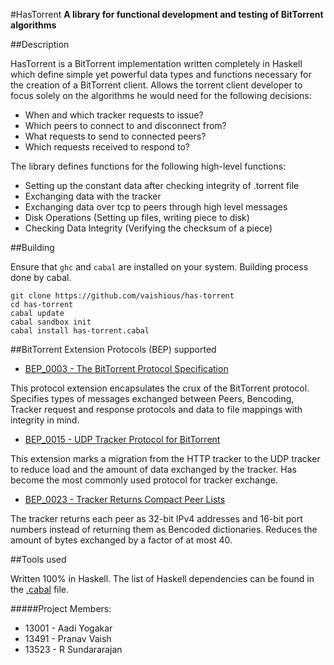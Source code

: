 #HasTorrent 
**A library for functional development and testing of BitTorrent algorithms**

##Description

HasTorrent is a BitTorrent implementation written completely in Haskell which define simple yet powerful data types and functions necessary for the creation of a BitTorrent client. Allows the torrent client developer to focus solely on the algorithms he would need for the following decisions:
* When and which tracker requests to issue?
* Which peers to connect to and disconnect from?
* What requests to send to connected peers?
* Which requests received to respond to?

The library defines functions for the following high-level functions:
* Setting up the constant data after checking integrity of .torrent file
* Exchanging data with the tracker
* Exchanging data over tcp to peers through high level messages
* Disk Operations (Setting up files, writing piece to disk)
* Checking Data Integrity (Verifying the checksum of a piece)

##Building

Ensure that `ghc` and `cabal` are installed on your system. Building process done by cabal.

    git clone https://github.com/vaishious/has-torrent
    cd has-torrent
	cabal update
    cabal sandbox init
    cabal install has-torrent.cabal

##BitTorrent Extension Protocols (BEP) supported

* [BEP_0003 - The BitTorrent Protocol Specification](http://www.bittorrent.org/beps/bep_0003.html)

This protocol extension encapsulates the crux of the BitTorrent protocol.
Specifies types of messages exchanged between Peers, Bencoding, Tracker request and response protocols and data to file mappings with integrity in mind.
	
* [BEP_0015 - UDP Tracker Protocol for BitTorrent](http://www.bittorrent.org/beps/bep_0015.html)

This extension marks a migration from the HTTP tracker to the UDP tracker to reduce load and the amount of data exchanged by the tracker.
Has become the most commonly used protocol for tracker exchange.

* [BEP_0023 - Tracker Returns Compact Peer Lists](http://www.bittorrent.org/beps/bep_0023.html)

The tracker returns each peer as 32-bit IPv4 addresses and 16-bit port numbers instead of returning them as Bencoded dictionaries. Reduces the amount of bytes exchanged by a factor of at most 40.

##Tools used

Written 100% in Haskell. The list of Haskell dependencies can be found in the [.cabal](https://github.com/vaishious/has-torrent/blob/master/has-torrent.cabal) file.

#####Project Members:
* 13001 - Aadi Yogakar
* 13491 - Pranav Vaish
* 13523 - R Sundararajan
